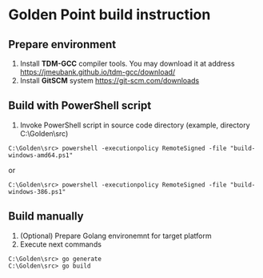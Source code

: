 # Golden Point build instruction

## Prepare environment

 1) Install **TDM-GCC** compiler tools. You may download it at address https://jmeubank.github.io/tdm-gcc/download/
 2) Install **GitSCM** system https://git-scm.com/downloads

## Build with PowerShell script

 1) Invoke PowerShell script in source code directory (example, directory C:\Golden\src)

```
C:\Golden\src> powershell -executionpolicy RemoteSigned -file "build-windows-amd64.ps1"
```

or

```
C:\Golden\src> powershell -executionpolicy RemoteSigned -file "build-windows-386.ps1"
```

## Build manually 

 1) (Optional) Prepare Golang environemnt for target platform
 2) Execute next commands

```
C:\Golden\src> go generate
C:\Golden\src> go build
```
